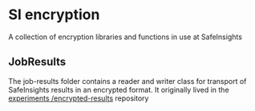 # SI encryption

A collection of encryption libraries and functions in use at SafeInsights

## JobResults

The job-results folder contains a reader and writer class for transport of SafeInsights results in an encrypted format. It originally lived in the [experiments
/encrypted-results](https://github.com/safeinsights/experiments/tree/main/encrypted-results) repository
